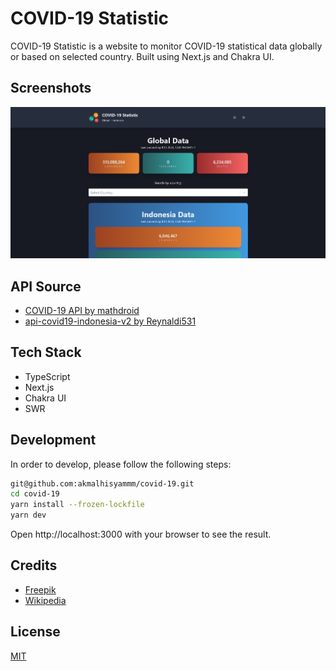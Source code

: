 # COVID-19 Statistic

COVID-19 Statistic is a website to monitor COVID-19 statistical data globally or based on selected country. Built using Next.js and Chakra UI.

## Screenshots

![Screenshot](https://github.com/akmalhisyammm/akmalhisyam.my.id/blob/main/public/projects/previews/covid-19_preview.png?raw=true)

## API Source

- [COVID-19 API by mathdroid](https://github.com/mathdroid/covid-19-api)
- [api-covid19-indonesia-v2 by Reynaldi531](https://github.com/Reynadi531/api-covid19-indonesia-v2)

## Tech Stack

- TypeScript
- Next.js
- Chakra UI
- SWR

## Development

In order to develop, please follow the following steps:

```bash
git@github.com:akmalhisyammm/covid-19.git
cd covid-19
yarn install --frozen-lockfile
yarn dev
```

Open http://localhost:3000 with your browser to see the result.

## Credits

- [Freepik](https://www.freepik.com/)
- [Wikipedia](https://www.wikipedia.org/)

## License

[MIT](./LICENSE)
